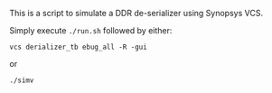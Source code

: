 This is a script to simulate a DDR de-serializer using Synopsys VCS.

Simply execute ```./run.sh``` followed by either:

```vcs derializer_tb ebug_all -R -gui ```

or

```./simv```
